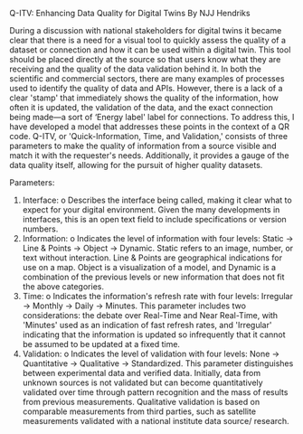 Q-ITV: Enhancing Data Quality for Digital Twins
By NJJ Hendriks

During a discussion with national stakeholders for digital twins it became clear that there is a need for a visual tool to quickly assess the quality of a dataset or connection and how it can be used within a digital twin. This tool should be placed directly at the source so that users know what they are receiving and the quality of the data validation behind it.
In both the scientific and commercial sectors, there are many examples of processes used to identify the quality of data and APIs. However, there is a lack of a clear 'stamp' that immediately shows the quality of the information, how often it is updated, the validation of the data, and the exact connection being made—a sort of ‘Energy label' label for connections. To address this, I have developed a model that addresses these points in the context of a QR code.
Q-ITV, or 'Quick-Information, Time, and Validation,' consists of three parameters to make the quality of information from a source visible and match it with the requester's needs. Additionally, it provides a gauge of the data quality itself, allowing for the pursuit of higher quality datasets.
 
Parameters:
1.	Interface: 
o	Describes the interface being called, making it clear what to expect for your digital environment. Given the many developments in interfaces, this is an open text field to include specifications or version numbers.
2.	Information:
o	Indicates the level of information with four levels: Static -> Line & Points -> Object -> Dynamic. Static refers to an image, number, or text without interaction. Line & Points are geographical indications for use on a map. Object is a visualization of a model, and Dynamic is a combination of the previous levels or new information that does not fit the above categories.
3.	Time:
o	Indicates the information's refresh rate with four levels: Irregular -> Monthly -> Daily -> Minutes. This parameter includes two considerations: the debate over Real-Time and Near Real-Time, with 'Minutes' used as an indication of fast refresh rates, and 'Irregular' indicating that the information is updated so infrequently that it cannot be assumed to be updated at a fixed time.
4.	Validation:
o	Indicates the level of validation with four levels: None -> Quantitative -> Qualitative -> Standardized. This parameter distinguishes between experimental data and verified data. Initially, data from unknown sources is not validated but can become quantitatively validated over time through pattern recognition and the mass of results from previous measurements. Qualitative validation is based on comparable measurements from third parties, such as satellite measurements validated with a national institute data source/ research.
 
	 	 	  	 
